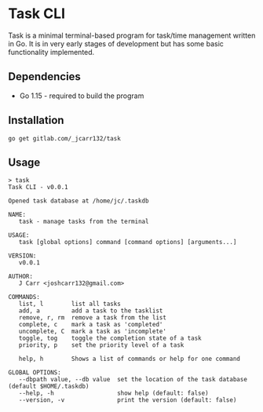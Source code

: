 # Task CLI

Task is a minimal terminal-based program for task/time management written in
Go. It is in very early stages of development but has some basic functionality
implemented.


## Dependencies
- Go 1.15 - required to build the program


## Installation
```
go get gitlab.com/_jcarr132/task
```

## Usage
```
> task
Task CLI - v0.0.1

Opened task database at /home/jc/.taskdb

NAME:
   task - manage tasks from the terminal

USAGE:
   task [global options] command [command options] [arguments...]

VERSION:
   v0.0.1

AUTHOR:
   J Carr <joshcarr132@gmail.com>

COMMANDS:
   list, l        list all tasks
   add, a         add a task to the tasklist
   remove, r, rm  remove a task from the list
   complete, c    mark a task as 'completed'
   uncomplete, C  mark a task as 'incomplete'
   toggle, tog    toggle the completion state of a task
   priority, p    set the priority level of a task

   help, h        Shows a list of commands or help for one command

GLOBAL OPTIONS:
   --dbpath value, --db value  set the location of the task database (default $HOME/.taskdb)
   --help, -h                  show help (default: false)
   --version, -v               print the version (default: false)
```
